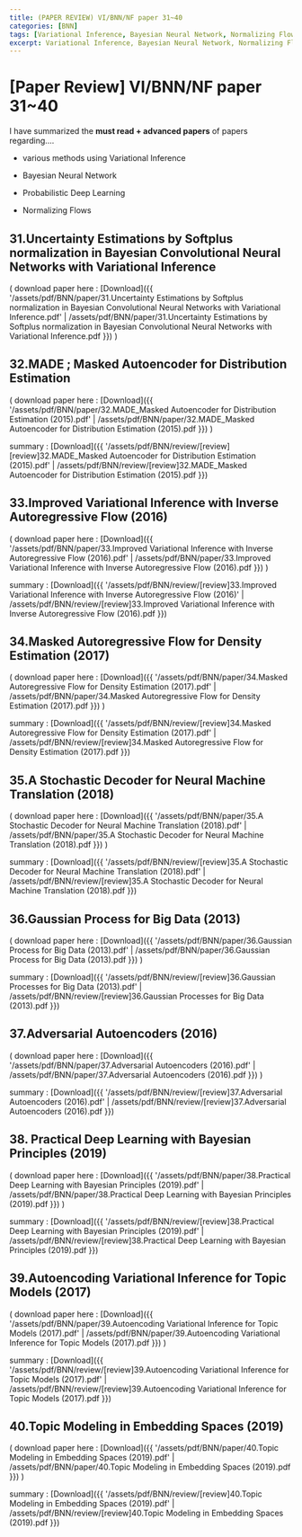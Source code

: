 ```yaml
---
title: (PAPER REVIEW) VI/BNN/NF paper 31~40
categories: [BNN]
tags: [Variational Inference, Bayesian Neural Network, Normalizing Flows]
excerpt: Variational Inference, Bayesian Neural Network, Normalizing Flows
---
```


# [Paper Review] VI/BNN/NF paper 31~40

I have summarized the **must read + advanced papers** of papers regarding....

- various methods using Variational Inference

- Bayesian Neural Network

- Probabilistic Deep Learning

- Normalizing Flows


<script src="https://cdn.mathjax.org/mathjax/latest/MathJax.js?config=TeX-AMS-MML_HTMLorMML" type="text/javascript"></script>



## 31.Uncertainty Estimations by Softplus normalization in Bayesian Convolutional Neural Networks with Variational Inference

( download paper here :  [Download]({{ '/assets/pdf/BNN/paper/31.Uncertainty Estimations by Softplus normalization in Bayesian Convolutional Neural Networks with Variational Inference.pdf' | /assets/pdf/BNN/paper/31.Uncertainty Estimations by Softplus normalization in Bayesian Convolutional Neural Networks with Variational Inference.pdf }}) )





## 32.MADE ; Masked Autoencoder for Distribution Estimation

( download paper here :  [Download]({{ '/assets/pdf/BNN/paper/32.MADE_Masked Autoencoder for Distribution Estimation (2015).pdf' | /assets/pdf/BNN/paper/32.MADE_Masked Autoencoder for Distribution Estimation (2015).pdf }}) )

summary : [Download]({{ '/assets/pdf/BNN/review/[review][review]32.MADE_Masked Autoencoder for Distribution Estimation (2015).pdf' | /assets/pdf/BNN/review/[review]32.MADE_Masked Autoencoder for Distribution Estimation (2015).pdf }})



## 33.Improved Variational Inference with Inverse Autoregressive Flow (2016)

( download paper here :  [Download]({{ '/assets/pdf/BNN/paper/33.Improved Variational Inference with Inverse Autoregressive Flow (2016).pdf' | /assets/pdf/BNN/paper/33.Improved Variational Inference with Inverse Autoregressive Flow (2016).pdf }}) )

summary : [Download]({{ '/assets/pdf/BNN/review/[review]33.Improved Variational Inference with Inverse Autoregressive Flow (2016)' | /assets/pdf/BNN/review/[review]33.Improved Variational Inference with Inverse Autoregressive Flow (2016).pdf }})



## 34.Masked Autoregressive Flow for Density Estimation (2017)

( download paper here :  [Download]({{ '/assets/pdf/BNN/paper/34.Masked Autoregressive Flow for Density Estimation (2017).pdf' | /assets/pdf/BNN/paper/34.Masked Autoregressive Flow for Density Estimation (2017).pdf }}) )

summary : [Download]({{ '/assets/pdf/BNN/review/[review]34.Masked Autoregressive Flow for Density Estimation (2017).pdf' | /assets/pdf/BNN/review/[review]34.Masked Autoregressive Flow for Density Estimation (2017).pdf }})



## 35.A Stochastic Decoder for Neural Machine Translation (2018)

( download paper here :  [Download]({{ '/assets/pdf/BNN/paper/35.A Stochastic Decoder for Neural Machine Translation (2018).pdf' | /assets/pdf/BNN/paper/35.A Stochastic Decoder for Neural Machine Translation (2018).pdf }}) )

summary : [Download]({{ '/assets/pdf/BNN/review/[review]35.A Stochastic Decoder for Neural Machine Translation (2018).pdf' | /assets/pdf/BNN/review/[review]35.A Stochastic Decoder for Neural Machine Translation (2018).pdf }})



## 36.Gaussian Process for Big Data (2013)

( download paper here :  [Download]({{ '/assets/pdf/BNN/paper/36.Gaussian Process for Big Data (2013).pdf' | /assets/pdf/BNN/paper/36.Gaussian Process for Big Data (2013).pdf }}) )

summary : [Download]({{ '/assets/pdf/BNN/review/[review]36.Gaussian Processes for Big Data (2013).pdf' | /assets/pdf/BNN/review/[review]36.Gaussian Processes for Big Data (2013).pdf }})



## 37.Adversarial Autoencoders (2016)

( download paper here :  [Download]({{ '/assets/pdf/BNN/paper/37.Adversarial Autoencoders (2016).pdf' | /assets/pdf/BNN/paper/37.Adversarial Autoencoders (2016).pdf }}) )

summary : [Download]({{ '/assets/pdf/BNN/review/[review]37.Adversarial Autoencoders (2016).pdf' | /assets/pdf/BNN/review/[review]37.Adversarial Autoencoders (2016).pdf }})



## 38. Practical Deep Learning with Bayesian Principles (2019)

( download paper here :  [Download]({{ '/assets/pdf/BNN/paper/38.Practical Deep Learning with Bayesian Principles (2019).pdf' | /assets/pdf/BNN/paper/38.Practical Deep Learning with Bayesian Principles (2019).pdf }}) )

summary : [Download]({{ '/assets/pdf/BNN/review/[review]38.Practical Deep Learning with Bayesian Principles (2019).pdf' | /assets/pdf/BNN/review/[review]38.Practical Deep Learning with Bayesian Principles (2019).pdf }})



## 39.Autoencoding Variational Inference for Topic Models (2017)

( download paper here :  [Download]({{ '/assets/pdf/BNN/paper/39.Autoencoding Variational Inference for Topic Models (2017).pdf' | /assets/pdf/BNN/paper/39.Autoencoding Variational Inference for Topic Models (2017).pdf }}) )

summary : [Download]({{ '/assets/pdf/BNN/review/[review]39.Autoencoding Variational Inference for Topic Models (2017).pdf' | /assets/pdf/BNN/review/[review]39.Autoencoding Variational Inference for Topic Models (2017).pdf }})



## 40.Topic Modeling in Embedding Spaces (2019)

( download paper here :  [Download]({{ '/assets/pdf/BNN/paper/40.Topic Modeling in Embedding Spaces (2019).pdf' | /assets/pdf/BNN/paper/40.Topic Modeling in Embedding Spaces (2019).pdf }}) )

summary : [Download]({{ '/assets/pdf/BNN/review/[review]40.Topic Modeling in Embedding Spaces (2019).pdf' | /assets/pdf/BNN/review/[review]40.Topic Modeling in Embedding Spaces (2019).pdf }})